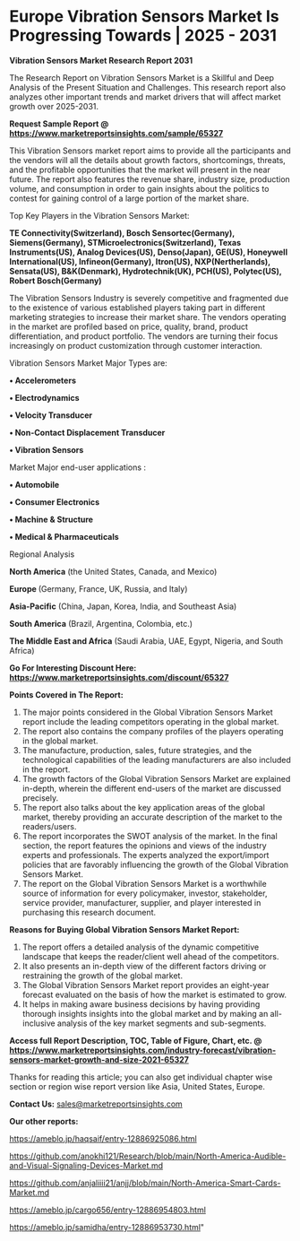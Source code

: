 # Europe Vibration Sensors Market Is Progressing Towards | 2025 - 2031

<strong>Vibration Sensors Market Research Report 2031</strong>

The Research Report on Vibration Sensors Market is a Skillful and Deep Analysis of the Present Situation and Challenges. This research report also analyzes other important trends and market drivers that will affect market growth over 2025-2031.

<strong>Request Sample Report @ <a href=https://www.marketreportsinsights.com/sample/65327>https://www.marketreportsinsights.com/sample/65327</a></strong>

This Vibration Sensors market report aims to provide all the participants and the vendors will all the details about growth factors, shortcomings, threats, and the profitable opportunities that the market will present in the near future. The report also features the revenue share, industry size, production volume, and consumption in order to gain insights about the politics to contest for gaining control of a large portion of the market share.

Top Key Players in the Vibration Sensors Market:

<strong>TE Connectivity(Switzerland), Bosch Sensortec(Germany), Siemens(Germany), STMicroelectronics(Switzerland), Texas Instruments(US), Analog Devices(US), Denso(Japan), GE(US), Honeywell International(US), Infineon(Germany), Itron(US), NXP(Nertherlands), Sensata(US), B&K(Denmark), Hydrotechnik(UK), PCH(US), Polytec(US), Robert Bosch(Germany)</strong>

The Vibration Sensors Industry is severely competitive and fragmented due to the existence of various established players taking part in different marketing strategies to increase their market share. The vendors operating in the market are profiled based on price, quality, brand, product differentiation, and product portfolio. The vendors are turning their focus increasingly on product customization through customer interaction.

Vibration Sensors Market Major Types are:

<strong>• Accelerometers

• Electrodynamics

• Velocity Transducer

• Non-Contact Displacement Transducer

• Vibration Sensors</strong>

Market Major end-user applications :

<strong>• Automobile

• Consumer Electronics

• Machine & Structure

• Medical & Pharmaceuticals</strong>

Regional Analysis

</u><strong><b>North America</b></strong> (the United States, Canada, and Mexico)

<strong><b>Europe </b></strong>(Germany, France, UK, Russia, and Italy)

<strong><b>Asia-Pacific</b></strong> (China, Japan, Korea, India, and Southeast Asia)

<strong><b>South America</b></strong> (Brazil, Argentina, Colombia, etc.)

<strong><b>The Middle East and Africa</b></strong> (Saudi Arabia, UAE, Egypt, Nigeria, and South Africa)

<strong>Go For Interesting Discount Here: <a href=https://www.marketreportsinsights.com/discount/65327>https://www.marketreportsinsights.com/discount/65327</a></strong>

<strong>Points Covered in The Report:</strong>
<ol>
  <li>The major points considered in the Global Vibration Sensors Market report include the leading competitors operating in the global market.</li>
  <li>The report also contains the company profiles of the players operating in the global market.</li>
  <li>The manufacture, production, sales, future strategies, and the technological capabilities of the leading manufacturers are also included in the report.</li>
  <li>The growth factors of the Global Vibration Sensors Market are explained in-depth, wherein the different end-users of the market are discussed precisely.</li>
  <li>The report also talks about the key application areas of the global market, thereby providing an accurate description of the market to the readers/users.</li>
  <li>The report incorporates the SWOT analysis of the market. In the final section, the report features the opinions and views of the industry experts and professionals. The experts analyzed the export/import policies that are favorably influencing the growth of the Global Vibration Sensors Market.</li>
  <li>The report on the Global Vibration Sensors Market is a worthwhile source of information for every policymaker, investor, stakeholder, service provider, manufacturer, supplier, and player interested in purchasing this research document.</li>
</ol>
<strong>Reasons for Buying Global Vibration Sensors Market Report:</strong>

<ol>
  <li>The report offers a detailed analysis of the dynamic competitive landscape that keeps the reader/client well ahead of the competitors.</li>
  <li>It also presents an in-depth view of the different factors driving or restraining the growth of the global market.</li>
  <li>The Global Vibration Sensors Market report provides an eight-year forecast evaluated on the basis of how the market is estimated to grow.</li>
  <li>It helps in making aware business decisions by having providing thorough insights insights into the global market and by making an all-inclusive analysis of the key market segments and sub-segments.</li>
</ol>
<strong>Access full Report Description, TOC, Table of Figure, Chart, etc. @ <a href=https://www.marketreportsinsights.com/industry-forecast/vibration-sensors-market-growth-and-size-2021-65327>https://www.marketreportsinsights.com/industry-forecast/vibration-sensors-market-growth-and-size-2021-65327</a></strong>


Thanks for reading this article; you can also get individual chapter wise section or region wise report version like Asia, United States, Europe.

<strong>Contact Us:</strong>
sales@marketreportsinsights.com

<strong>Our other reports:</strong>

<a href=https://ameblo.jp/haqsaif/entry-12886925086.html>https://ameblo.jp/haqsaif/entry-12886925086.html</a>

<a href=https://github.com/anokhi121/Research/blob/main/North-America-Audible-and-Visual-Signaling-Devices-Market.md>https://github.com/anokhi121/Research/blob/main/North-America-Audible-and-Visual-Signaling-Devices-Market.md</a>

<a href=https://github.com/anjaliiii21/anjj/blob/main/North-America-Smart-Cards-Market.md>https://github.com/anjaliiii21/anjj/blob/main/North-America-Smart-Cards-Market.md</a>

<a href=https://ameblo.jp/cargo656/entry-12886954803.html>https://ameblo.jp/cargo656/entry-12886954803.html</a>

<a href=https://ameblo.jp/samidha/entry-12886953730.html>https://ameblo.jp/samidha/entry-12886953730.html</a>"
